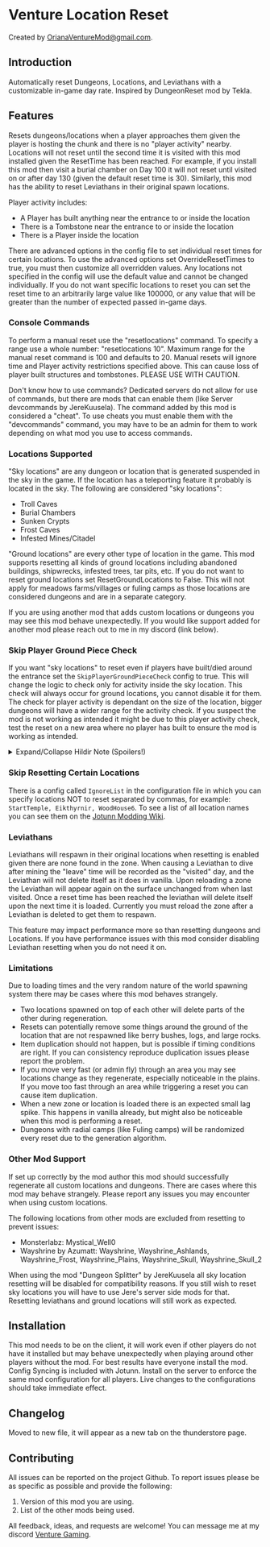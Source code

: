 # Venture Location Reset

Created by [OrianaVentureMod@gmail.com](https://github.com/OrianaVenture/VentureValheim).

## Introduction

Automatically reset Dungeons, Locations, and Leviathans with a customizable in-game day rate. Inspired by DungeonReset mod by Tekla.

## Features

Resets dungeons/locations when a player approaches them given the player is hosting the chunk and there is no "player activity" nearby. Locations will not reset until the second time it is visited with this mod installed given the ResetTime has been reached. For example, if you install this mod then visit a burial chamber on Day 100 it will not reset until visited on or after day 130 (given the default reset time is 30). Similarly, this mod has the ability to reset Leviathans in their original spawn locations.

Player activity includes:

* A Player has built anything near the entrance to or inside the location
* There is a Tombstone near the entrance to or inside the location
* There is a Player inside the location

There are advanced options in the config file to set individual reset times for certain locations. To use the advanced options set OverrideResetTimes to true, you must then customize all overridden values. Any locations not specified in the config will use the default value and cannot be changed individually. If you do not want specific locations to reset you can set the reset time to an arbitrarily large value like 100000, or any value that will be greater than the number of expected passed in-game days.

### Console Commands

To perform a manual reset use the "resetlocations" command. To specify a range use a whole number: "resetlocations 10". Maximum range for the manual reset command is 100 and defaults to 20. Manual resets will ignore time and Player activity restrictions specified above. This can cause loss of player built structures and tombstones. PLEASE USE WITH CAUTION.

Don't know how to use commands? Dedicated servers do not allow for use of commands, but there are mods that can enable them (like Server devcommands by JereKuusela). The command added by this mod is considered a "cheat". To use cheats you must enable them with the "devcommands" command, you may have to be an admin for them to work depending on what mod you use to access commands.

### Locations Supported

"Sky locations" are any dungeon or location that is generated suspended in the sky in the game. If the location has a teleporting feature it probably is located in the sky. The following are considered "sky locations":

* Troll Caves
* Burial Chambers
* Sunken Crypts
* Frost Caves
* Infested Mines/Citadel

"Ground locations" are every other type of location in the game. This mod supports resetting all kinds of ground locations including abandoned buildings, shipwrecks, infested trees, tar pits, etc. If you do not want to reset ground locations set ResetGroundLocations to False. This will not apply for meadows farms/villages or fuling camps as those locations are considered dungeons and are in a separate category.

If you are using another mod that adds custom locations or dungeons you may see this mod behave unexpectedly. If you would like support added for another mod please reach out to me in my discord (link below).

### Skip Player Ground Piece Check

If you want "sky locations" to reset even if players have built/died around the entrance set the ``SkipPlayerGroundPieceCheck`` config to true. This will change the logic to check only for activity inside the sky location. This check will always occur for ground locations, you cannot disable it for them. The check for player activity is dependant on the size of the location, bigger dungeons will have a wider range for the activity check. If you suspect the mod is not working as intended it might be due to this player activity check, test the reset on a new area where no player has built to ensure the mod is working as intended.

<details close>
<summary>Expand/Collapse Hildir Note (Spoilers!)</summary>

You may notice that Sealed Towers (Hildir plains dungeon) are not resetting. There is an exception in place just for this location as of version 0.10.2. It will reset unless there is a crafting station or a fireplace placed by a player in range. When you are finished at the tower be sure to remove these pieces to enable resetting. Your placed pieces must be about 16 meters away from the tower itself, or about 8 wooden walls length to avoid being deleted. If you do not see a log line like "Done regenerating location Hildir_plainsfortress ..." then it did not reset. Turn on bepinex debug logs to see more detailed information.

</details>

### Skip Resetting Certain Locations

There is a config called ``IgnoreList`` in the configuration file in which you can specify locations NOT to reset separated by commas, for example: ``StartTemple, Eikthyrnir, WoodHouse6``. To see a list of all location names you can see them on the [Jotunn Modding Wiki](https://valheim-modding.github.io/Jotunn/data/zones/location-list.html).

### Leviathans

Leviathans will respawn in their original locations when resetting is enabled given there are none found in the zone. When causing a Leviathan to dive after mining the "leave" time will be recorded as the "visited" day, and the Leviathan will not delete itself as it does in vanilla. Upon reloading a zone the Leviathan will appear again on the surface unchanged from when last visited. Once a reset time has been reached the leviathan will delete itself upon the next time it is loaded. Currently you must reload the zone after a Leviathan is deleted to get them to respawn.

This feature may impact performance more so than resetting dungeons and Locations. If you have performance issues with this mod consider disabling Leviathan resetting when you do not need it on.

### Limitations

Due to loading times and the very random nature of the world spawning system there may be cases where this mod behaves strangely.

* Two locations spawned on top of each other will delete parts of the other during regeneration.
* Resets can potentially remove some things around the ground of the location that are not respawned like berry bushes, logs, and large rocks.
* Item duplication should not happen, but is possible if timing conditions are right. If you can consistency reproduce duplication issues please report the problem.
* If you move very fast (or admin fly) through an area you may see locations change as they regenerate, especially noticeable in the plains. If you move too fast through an area while triggering a reset you can cause item duplication.
* When a new zone or location is loaded there is an expected small lag spike. This happens in vanilla already, but might also be noticeable when this mod is performing a reset.
* Dungeons with radial camps (like Fuling camps) will be randomized every reset due to the generation algorithm.

### Other Mod Support

If set up correctly by the mod author this mod should successfully regenerate all custom locations and dungeons. There are cases where this mod may behave strangely. Please report any issues you may encounter when using custom locations.

The following locations from other mods are excluded from resetting to prevent issues:

* Monsterlabz: Mystical_Well0
* Wayshrine by Azumatt: Wayshrine, Wayshrine_Ashlands, Wayshrine_Frost, Wayshrine_Plains, Wayshrine_Skull, Wayshrine_Skull_2

When using the mod "Dungeon Splitter" by JereKuusela all sky location resetting will be disabled for compatibility reasons. If you still wish to reset sky locations you will have to use Jere's server side mods for that. Resetting leviathans and ground locations will still work as expected.

## Installation

This mod needs to be on the client, it will work even if other players do not have it installed but may behave unexpectedly when playing around other players without the mod. For best results have everyone install the mod. Config Syncing is included with Jotunn. Install on the server to enforce the same mod configuration for all players. Live changes to the configurations should take immediate effect.

## Changelog

Moved to new file, it will appear as a new tab on the thunderstore page.

## Contributing

All issues can be reported on the project Github. To report issues please be as specific as possible and provide the following:

1. Version of this mod you are using.
2. List of the other mods being used.

All feedback, ideas, and requests are welcome! You can message me at my discord [Venture Gaming](https://discord.gg/tAd5hapt88).
